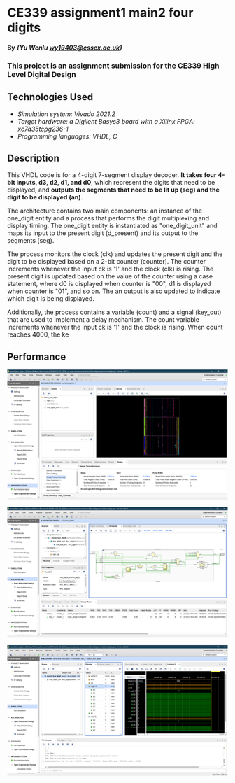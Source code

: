 <!--
 * @Author: YuWenlu wy19403@essex.ac.uk
 * @Date: 2023-02-13 10:49:47
 * @LastEditors: YuWenlu wy19403@essex.ac.uk
 * @LastEditTime: 2023-02-13 11:11:04
 * @FilePath: \22-23_CE339_yu_wenlu\assignment1\main2_four_digits\main2_four_digits.md
 * @Description: 这是默认设置,请设置`customMade`, 打开koroFileHeader查看配置 进行设置: https://github.com/OBKoro1/koro1FileHeader/wiki/%E9%85%8D%E7%BD%AE
-->

# CE339 assignment1 main2 four digits

#### By _**{Yu Wenlu wy19403@essex.ac.uk}**_

### This project is an assignment submission for the CE339 High Level Digital Design


## Technologies Used

* _Simulation system: Vivado 2021.2_
* _Target hardware: a Digilent Basys3 board with a Xilinx FPGA: xc7a35tcpg236-1_
* _Programming languages: VHDL, C_


## Description

This VHDL code is for a 4-digit 7-segment display decoder. **It takes four 4-bit inputs, d3, d2, d1, and d0**, which represent the digits that need to be displayed, and **outputs the segments that need to be lit up (seg) and the digit to be displayed (an)**.

The architecture contains two main components: an instance of the one_digit entity and a process that performs the digit multiplexing and display timing. The one_digit entity is instantiated as "one_digit_unit" and maps its input to the present digit (d_present) and its output to the segments (seg).

The process monitors the clock (clk) and updates the present digit and the digit to be displayed based on a 2-bit counter (counter). The counter increments whenever the input ck is '1' and the clock (clk) is rising. The present digit is updated based on the value of the counter using a case statement, where d0 is displayed when counter is "00", d1 is displayed when counter is "01", and so on. The an output is also updated to indicate which digit is being displayed.

Additionally, the process contains a variable (count) and a signal (key_out) that are used to implement a delay mechanism. The count variable increments whenever the input ck is '1' and the clock is rising. When count reaches 4000, the ke

## Performance
![A screenshot of my lab](4_digits%20(2).png)

![A screenshot of my lab](4_digits%20(3).png)

![A screenshot of my lab](4_digits%20(1).png)
